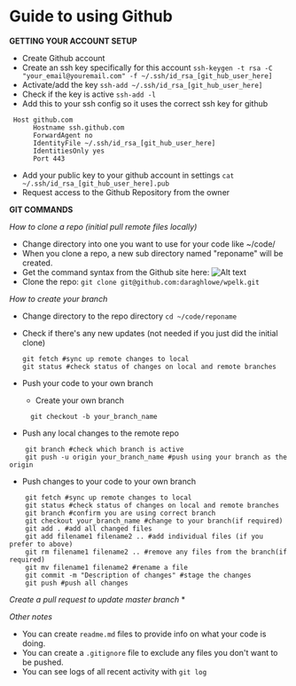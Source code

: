 # Guide to using Github


**GETTING YOUR ACCOUNT SETUP**
* Create Github account
* Create an ssh key specifically for this account
`ssh-keygen -t rsa -C "your_email@youremail.com" -f ~/.ssh/id_rsa_[git_hub_user_here]`
* Activate/add the key
 `ssh-add ~/.ssh/id_rsa_[git_hub_user_here]`
* Check if the key is active
 `ssh-add -l`
* Add this to your ssh config so it uses the correct ssh key for github
```
 Host github.com
      Hostname ssh.github.com
      ForwardAgent no
      IdentityFile ~/.ssh/id_rsa_[git_hub_user_here]
      IdentitiesOnly yes
      Port 443
```
* Add your public key to your github account in settings
 `cat ~/.ssh/id_rsa_[git_hub_user_here].pub`
* Request access to the Github Repository from the owner


 **GIT COMMANDS**

*How to clone a repo (initial pull remote files locally)*
* Change directory into one you want to use for your code like ~/code/
* When you clone a repo, a new sub directory named "reponame" will be created.
* Get the command syntax from the Github site here:
![Alt text](https://monosnap.com/file/p8cn1VxneOc0FVx41ZtxXAkpiiiPa9.png)
* Clone the repo: `git clone git@github.com:daraghlowe/wpelk.git`

*How to create your branch*
* Change directory to the repo directory `cd ~/code/reponame`
* Check if there's any new updates (not needed if you just did the initial clone)
    ```
    git fetch #sync up remote changes to local
    git status #check status of changes on local and remote branches
    ```
* Push your code to your own branch
  * Create your own branch
  ```
    git checkout -b your_branch_name
  ```

* Push any local changes to the remote repo
```
    git branch #check which branch is active
    git push -u origin your_branch_name #push using your branch as the origin
```
* Push changes to your code to your own branch
```
    git fetch #sync up remote changes to local
    git status #check status of changes on local and remote branches
    git branch #confirm you are using correct branch
    git checkout your_branch_name #change to your branch(if required)
    git add . #add all changed files
    git add filename1 filename2 .. #add individual files (if you prefer to above)
    git rm filename1 filename2 .. #remove any files from the branch(if required)
    git mv filename1 filename2 #rename a file
    git commit -m "Description of changes" #stage the changes
    git push #push all changes
```

*Create a pull request to update master branch*
* 

*Other notes*
* You can create `readme.md` files to provide info on what your code is doing.
* You can create a `.gitignore` file to exclude any files you don't want to be pushed.
* You can see logs of all recent activity with `git log`
